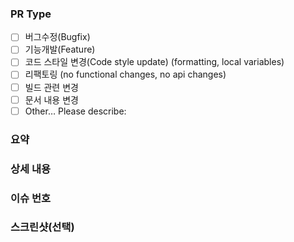 <!-- PR 제목을 작성할 때 "[#issue(이슈 번호)] 내용" 형태로 작성해주세요. -->

### PR Type
- [ ] 버그수정(Bugfix)
- [ ] 기능개발(Feature)
- [ ] 코드 스타일 변경(Code style update) (formatting, local variables)
- [ ] 리팩토링 (no functional changes, no api changes)
- [ ] 빌드 관련 변경
- [ ] 문서 내용 변경
- [ ] Other… Please describe:

### 요약


### 상세 내용


### 이슈 번호


### 스크린샷(선택)